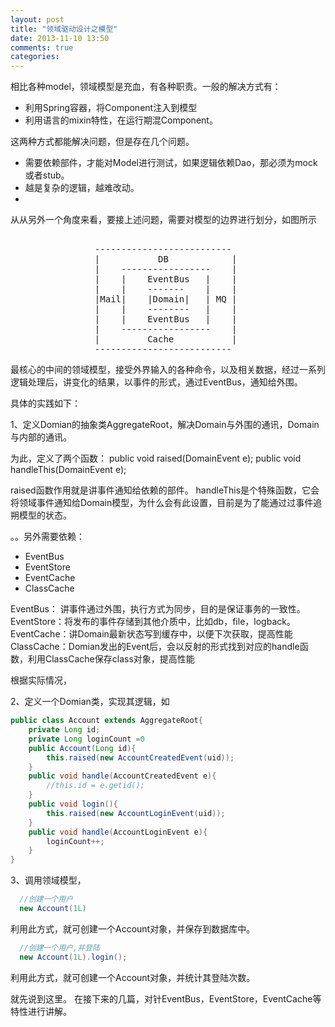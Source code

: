 ```yaml
---
layout: post
title: "领域驱动设计之模型"
date: 2013-11-10 13:50
comments: true
categories: 
---
```


相比各种model，领域模型是充血，有各种职责。一般的解决方式有：
 
 * 利用Spring容器，将Component注入到模型
 * 利用语言的mixin特性，在运行期混Component。
  

这两种方式都能解决问题，但是存在几个问题。

  * 需要依赖部件，才能对Model进行测试，如果逻辑依赖Dao，那必须为mock或者stub。
  * 越是复杂的逻辑，越难改动。
  * 

从从另外一个角度来看，要接上述问题，需要对模型的边界进行划分，如图所示


<pre>

                --------------------------
                |           DB            |
                |    -----------------    |
                |    |    EventBus   |    |
                |    |    -------    |    |
                |Mail|    |Domain|   | MQ |
                |    |    --------   |    |
                |    |    EventBus   |    |
                |    -----------------    |
                |         Cache           |
                --------------------------
</pre>

最核心的中间的领域模型，接受外界输入的各种命令，以及相关数据，经过一系列逻辑处理后，讲变化的结果，以事件的形式，通过EventBus，通知给外围。

具体的实践如下：

1、定义Domian的抽象类AggregateRoot，解决Domain与外围的通讯，Domain与内部的通讯。

为此，定义了两个函数：
public void raised(DomainEvent<T> e);
public void handleThis(DomainEvent<T> e);

raised函数作用就是讲事件通知给依赖的部件。
handleThis是个特殊函数，它会将领域事件通知给Domain模型，为什么会有此设置，目前是为了能通过过事件追朔模型的状态。

。。另外需要依赖：
 * EventBus
 * EventStore
 * EventCache
 * ClassCache


EventBus：  讲事件通过外围，执行方式为同步，目的是保证事务的一致性。
EventStore：将发布的事件存储到其他介质中，比如db，file，logback。
EventCache：讲Domain最新状态写到缓存中，以便下次获取，提高性能
ClassCache：Domian发出的Event后，会以反射的形式找到对应的handle函数，利用ClassCache保存class对象，提高性能

根据实际情况，

2、定义一个Domian类，实现其逻辑，如
```java
public class Account extends AggregateRoot{
    private Long id;
    private Long loginCount =0
    public Account(Long id){
        this.raised(new AccountCreatedEvent(uid));
    }
    public void handle(AccountCreatedEvent e){
        //this.id = e.getid();
    }
    public void login(){
        this.raised(new AccountLoginEvent(uid));
    }
    public void handle(AccountLoginEvent e){
        loginCount++;
    }
}
```
3、调用领域模型，
```java
  //创建一个用户
  new Account(1L)
```
利用此方式，就可创建一个Account对象，并保存到数据库中。

```java
  //创建一个用户,并登陆
  new Account(1L).login();
```
利用此方式，就可创建一个Account对象，并统计其登陆次数。


就先说到这里。
在接下来的几篇，对针EventBus，EventStore，EventCache等特性进行讲解。


